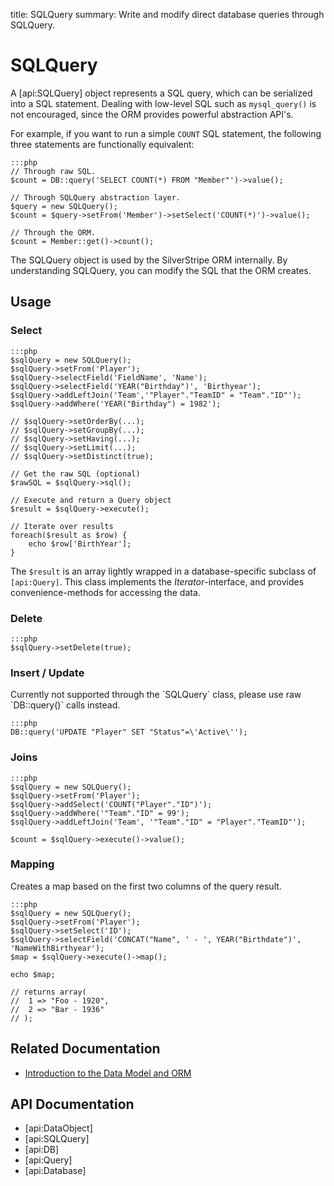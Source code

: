 title: SQLQuery
summary: Write and modify direct database queries through SQLQuery.

# SQLQuery

A [api:SQLQuery] object represents a SQL query, which can be serialized into a SQL statement. Dealing with low-level 
SQL such as `mysql_query()` is not encouraged, since the ORM provides powerful abstraction API's.

For example, if you want to run a simple `COUNT` SQL statement, the following three statements are functionally 
equivalent:

	:::php
	// Through raw SQL.
	$count = DB::query('SELECT COUNT(*) FROM "Member"')->value();

	// Through SQLQuery abstraction layer.
	$query = new SQLQuery();
	$count = $query->setFrom('Member')->setSelect('COUNT(*)')->value();

	// Through the ORM.
	$count = Member::get()->count();


<div class="info">
The SQLQuery object is used by the SilverStripe ORM internally. By understanding SQLQuery, you can modify the SQL that 
the ORM creates.
</div>

## Usage

### Select

	:::php
	$sqlQuery = new SQLQuery();
	$sqlQuery->setFrom('Player');
	$sqlQuery->selectField('FieldName', 'Name');
	$sqlQuery->selectField('YEAR("Birthday")', 'Birthyear');
	$sqlQuery->addLeftJoin('Team','"Player"."TeamID" = "Team"."ID"');
	$sqlQuery->addWhere('YEAR("Birthday") = 1982');

	// $sqlQuery->setOrderBy(...);
	// $sqlQuery->setGroupBy(...);
	// $sqlQuery->setHaving(...);
	// $sqlQuery->setLimit(...);
	// $sqlQuery->setDistinct(true);
	
	// Get the raw SQL (optional)
	$rawSQL = $sqlQuery->sql();
	
	// Execute and return a Query object
	$result = $sqlQuery->execute();

	// Iterate over results
	foreach($result as $row) {
		echo $row['BirthYear'];
	}

The `$result` is an array lightly wrapped in a database-specific subclass of `[api:Query]`. This class implements the 
*Iterator*-interface, and provides convenience-methods for accessing the data.

### Delete

	:::php
	$sqlQuery->setDelete(true);

### Insert / Update

<div class="alert" markdown="1">
Currently not supported through the `SQLQuery` class, please use raw `DB::query()` calls instead.
</div>

	:::php
	DB::query('UPDATE "Player" SET "Status"=\'Active\'');

### Joins

	:::php
	$sqlQuery = new SQLQuery();
	$sqlQuery->setFrom('Player');
	$sqlQuery->addSelect('COUNT("Player"."ID")');
	$sqlQuery->addWhere('"Team"."ID" = 99');
	$sqlQuery->addLeftJoin('Team', '"Team"."ID" = "Player"."TeamID"');
	
	$count = $sqlQuery->execute()->value();

### Mapping

Creates a map based on the first two columns of the query result. 

	:::php
	$sqlQuery = new SQLQuery();
	$sqlQuery->setFrom('Player');
	$sqlQuery->setSelect('ID');
	$sqlQuery->selectField('CONCAT("Name", ' - ', YEAR("Birthdate")', 'NameWithBirthyear');
	$map = $sqlQuery->execute()->map();

	echo $map;

	// returns array(
	// 	1 => "Foo - 1920",
	//	2 => "Bar - 1936"
	// );

## Related Documentation

* [Introduction to the Data Model and ORM](../data_model_and_orm)

## API Documentation

* [api:DataObject]
* [api:SQLQuery]
* [api:DB]
* [api:Query]
* [api:Database]
